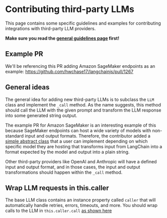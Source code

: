 # Contributing third-party LLMs

This page contains some specific guidelines and examples for contributing integrations with third-party LLM providers.

**Make sure you read the [general guidelines page](https://github.com/hwchase17/langchainjs/blob/main/.github/contributing/INTEGRATIONS.md) first!**


## Example PR

We'll be referencing this PR adding Amazon SageMaker endpoints as an example: https://github.com/hwchase17/langchainjs/pull/1267

## General ideas

The general idea for adding new third-party LLMs is to subclass the `LLM` class and implement the `_call` method. As the name suggests, this method should call the LLM with the given prompt and transform the LLM response into some generated string output.

The example PR for Amazon SageMaker is an interesting example of this because SageMaker endpoints can host a wide variety of models with non-standard input and output formats. Therefore, the contributor added a [simple abstract class](https://github.com/hwchase17/langchainjs/pull/1267/files#diff-4496012d30c03b969546b14039f8deee1b5ba9152a86222100d76c4da77f060cR35) that a user can implement depending on which specific model they are hosting that transforms input from LangChain into a format expected by the model and output into a plain string.

Other third-party providers like OpenAI and Anthropic will have a defined input and output format, and in those cases, the input and output transformations should happen within the `_call` method.

## Wrap LLM requests in this.caller

The base LLM class contains an instance property called `caller` that will automatically handle retries, errors, timeouts, and more. You should wrap calls to the LLM in `this.caller.call` [as shown here](https://github.com/hwchase17/langchainjs/pull/1267/files#diff-4496012d30c03b969546b14039f8deee1b5ba9152a86222100d76c4da77f060cR148)

